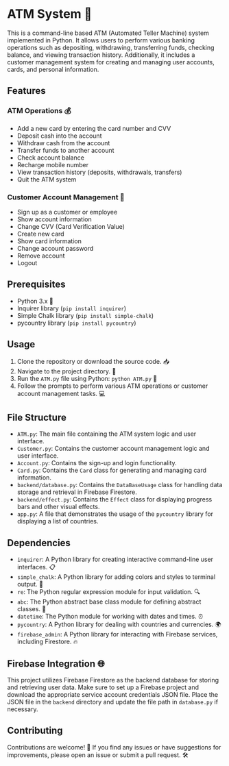 # ATM System 🏦

This is a command-line based ATM (Automated Teller Machine) system implemented in Python. It allows users to perform various banking operations such as depositing, withdrawing, transferring funds, checking balance, and viewing transaction history. Additionally, it includes a customer management system for creating and managing user accounts, cards, and personal information.

## Features

### ATM Operations 💰

- Add a new card by entering the card number and CVV
- Deposit cash into the account
- Withdraw cash from the account
- Transfer funds to another account
- Check account balance
- Recharge mobile number
- View transaction history (deposits, withdrawals, transfers)
- Quit the ATM system

### Customer Account Management 👤

- Sign up as a customer or employee
- Show account information
- Change CVV (Card Verification Value)
- Create new card
- Show card information
- Change account password
- Remove account
- Logout

## Prerequisites

- Python 3.x 🐍
- Inquirer library (`pip install inquirer`)
- Simple Chalk library (`pip install simple-chalk`)
- pycountry library (`pip install pycountry`)

## Usage

1. Clone the repository or download the source code. 📥
2. Navigate to the project directory. 📂
3. Run the `ATM.py` file using Python: `python ATM.py` 🚀
4. Follow the prompts to perform various ATM operations or customer account management tasks. 💻

## File Structure

- `ATM.py`: The main file containing the ATM system logic and user interface.
- `Customer.py`: Contains the customer account management logic and user interface.
- `Account.py`: Contains the sign-up and login functionality.
- `Card.py`: Contains the `Card` class for generating and managing card information.
- `backend/database.py`: Contains the `DataBaseUsage` class for handling data storage and retrieval in Firebase Firestore.
- `backend/effect.py`: Contains the `Effect` class for displaying progress bars and other visual effects.
- `app.py`: A file that demonstrates the usage of the `pycountry` library for displaying a list of countries.

## Dependencies

- `inquirer`: A Python library for creating interactive command-line user interfaces. 📋
- `simple_chalk`: A Python library for adding colors and styles to terminal output. 🌈
- `re`: The Python regular expression module for input validation. 🔍
- `abc`: The Python abstract base class module for defining abstract classes. 📖
- `datetime`: The Python module for working with dates and times. ⏰
- `pycountry`: A Python library for dealing with countries and currencies. 🌍
- `firebase_admin`: A Python library for interacting with Firebase services, including Firestore. 🔥

## Firebase Integration 🌐

This project utilizes Firebase Firestore as the backend database for storing and retrieving user data. Make sure to set up a Firebase project and download the appropriate service account credentials JSON file. Place the JSON file in the `backend` directory and update the file path in `database.py` if necessary.

## Contributing

Contributions are welcome! 🎉 If you find any issues or have suggestions for improvements, please open an issue or submit a pull request. 🛠️
